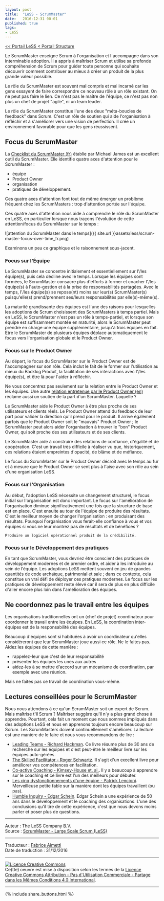 ```yaml
---
layout: post
title:  "LeSS - ScrumMaster"
date:   2016-12-31 00:01
published: true
tags:
- LeSS
---
```


[<< Portail LeSS < Portail Structure](http://www.les-traducteurs-agiles.org/2016/12/26/less-portail-structure.html)

Le ScrumMaster enseigne Scrum à l'organisation et l'accompagne dans son interminable adoption. Il a appris à maîtriser Scrum et utilise sa profonde compréhension de Scrum pour guider toute personne qui souhaite découvrir comment contribuer au mieux à créer un produit de la plus grande valeur possible.

Le rôle du ScrumMaster est souvent mal compris et mal incarné car les gens essayent de faire correspondre ce nouveau rôle à un rôle existant. On ne peut pas faire le lien. Ce n'est pas le maître de l'équipe, ce n'est pas non plus un chef de projet "agile", ni un team leader.

Le rôle du ScrumMaster constitue l'une des deux "méta-boucles de feedback" dans Scrum. C'est un rôle de soutien qui aide l'organisation à réfléchir et à s'améliorer vers une vision de perfection. Il crée un environnement favorable pour que les gens réussissent.

## Focus du ScrumMaster

La [Checklist du ScrumMaster (fr)](http://www.les-traducteurs-agiles.org/pratique/2015/08/24/un-exemple-de-checklist-pour-scrum-masters.html) établie par Michael James est un excellent outil du ScrumMaster. Elle identifie quatre axes d'attention pour le ScrumMaster :

* équipe
* Product Owner
* organisation
* pratiques de développement.


Ces quatre axes d'attention font tout de même émerger un problème fréquent chez les ScrumMasters : trop d'attention portée sur l'équipe.

Ces quatre axes d'attention nous aide à comprendre le rôle du ScrumMaster en LeSS, en particulier lorsque nous traçons l'évolution de cette attention/focus du ScrumMaster sur le temps :

![attention du ScrumMaster dans le temps]({{ site.url }}assets/less/scrum-master-focus-over-time_fr.png)


Examinons un peu ce graphique et le raisonnement sous-jacent.

### Focus sur l'Équipe

Le ScrumMaster se concentre initialement et essentiellement sur l'/les équipe(s), puis cela décline avec le temps. Lorsque les équipes sont formées, le ScrumMaster consacre plus d'efforts à former et coacher l'/les équipe(s) à l'auto-gestion et à la prise de responsabilités partagées. Avec le temps, l'/les équipe(s) se repose(nt) moins sur leur(s) ScrumMaster(s) puisqu'elle(s) prend/prennent ses/leurs responsabilités par elle(s)-même(s).

La maturité grandissante des équipes est l'une des raisons pour lesquelles les adoptions de Scrum choisissent des ScrumMasters à temps partiel. Mais en LeSS, le ScrumMaster n'est pas un rôle à temps-partiel, et lorsque son équipe est suffisamment montée en maturité, alors le ScrumMaster peut prendre en charge une équipe supplémentaire, jusqu'à trois équipes en fait. Etre le ScrumMaster de plusieurs équipes déplace automatiquement le focus vers l'organisation globale et le Product Owner.

### Focus sur le Product Owner

Au départ, le focus du ScrumMaster sur le Product Owner est de l'accompagner sur son rôle. Cela inclut le fait de le former sur l'utilisation au mieux du Backlog Produit, la facilitation de ses interactions avec l'/les équipe(s), et être là pour l'aider à réfléchir.

Ne vous concentrez pas seulement sur la relation entre le Product Owner et les équipes. Une autre [relation entretenue par le Product Owner (en)](http://less.works/less/framework/product-owner.html) réclame aussi un soutien de la part d'un ScrumMaster. Laquelle ?

Le ScrumMaster aide le Product Owner à être plus proche de ses utilisateurs et clients réels. Le Product Owner attend du feedback de leur part pour valider la direction qu'il prend pour le produit. Il arrive également parfois que le Product Owner soit le "mauvais" Product Owner ; le ScrumMaster peut alors aider l'organisation à trouver le "bon" Product Owner, qui soit proche des ses utilisateurs et de ses clients.

Le ScrumMaster aide à construire des relations de confiance, d'égalité et de coopération. C'est un travail très difficile à réaliser vu que, historiquement, ces relations étaient empreintes d'opacité, de blâme et de méfiance.

Le focus du ScrumMaster sur le Product Owner décroît avec le temps au fur et à mesure que le Product Owner se sent plus à l'aise avec son rôle au sein d'une organisation LeSS.

### Focus sur l'Organisation

Au début, l'adoption LeSS nécessite un changement structurel, le focus initial sur l'organisation est donc important. Le focus sur l'amélioration de l'organisation diminue significativement une fois que la structure de base est en place. C'est ensuite au tour de l'équipe de produire des résultats. C'est le meilleur moyen de changer l'organisation : en produisant des résultats. Pourquoi l'organisation vous ferait-elle confiance à vous et vos équipes si vous ne leur montrez pas de résultats et de bénéfices ?

`Produire un logiciel opérationnel produit de la crédibilité.`

### Focus sur le Développement des pratiques

En tant que ScrumMaster, vous devriez être conscient des pratiques de développement modernes et de premier ordre, et aider à les introduire au sein de l'équipe. Les adoptions LeSS mettent souvent en jeu de grandes quantités de code archaïque, patrimonial et sale ; dans ce contexte, cela constitue un vrai défi de déployer ces pratiques modernes. Le focus sur les pratiques de développement reste élevé car il sera de plus en plus difficile d'aller encore plus loin dans l'amélioration des équipes.

## Ne coordonnez pas le travail entre les équipes

Les organisations traditionnelles ont un (chef de projet) coordinateur pour coordonner le travail entre les équipes. En LeSS, la coordination inter-équipes est de la responsabilité des équipes.

Beaucoup d'équipes sont si habituées à avoir un coordinateur qu'elles considéreront que leur ScrumMaster joue aussi ce rôle. Ne le faites pas. Aidez les équipes de cette manière :

* rappelez-leur que c'est de leur responsabilité
* présenter les équipes les unes aux autres
* aidez-les à se mettre d'accord sur un mécanisme de coordination, par exemple avec une réunion.


Mais ne faites pas ce travail de coordination vous-même.

## Lectures conseillées pour le ScrumMaster

Nous nous attendons à ce qu'un ScrumMaster soit un expert de Scrum. Mais maîtrise t'il Scrum ? Maîtriser suggère qu'il n'y a plus grand chose à apprendre. Pourtant, cela fait un moment que nous sommes impliqués dans des adoptions LeSS et nous en apprenons toujours encore beaucoup sur Scrum. Les ScrumMasters doivent continuellement s'améliorer. La lecture est une manière de le faire et nous vous recommandons de lire :

* [Leading Teams - Richard Hackman](https://www.amazon.com/Leading-Teams-Setting-Stage-Performances/dp/1578513332). Ce livre résume plus de 30 ans de recherche sur les équipes et c'est peut-être le meilleur livre sur les équipes auto-gérées.
* [The Skilled Facilitator - Roger Schwartz](https://www.amazon.com/The-Skilled-Facilitator-Comprehensive-Facilitators/dp/0787947237). Il s'agit d'un excellent livre pour améliorer vos compétences en facilitation.
* [Co-active Coaching - Kimsey-House et. al.](https://www.amazon.com/Co-Active-Coaching-Changing-Business-Transforming/dp/1857885678). Il y a beaucoup à apprendre sur le coaching et ce livre est l'un des meilleurs pour débuter.
* [Les cinq dysfonctionnements d'une équipe - Patrick Lencioni](https://www.amazon.fr/OPTIMISEZ-VOTRE-EQUIPE-DYSFONCTIONS-DIRIGEANTS/dp/2892256038/ref=sr_1_1?ie=UTF8&qid=1483197580&sr=8-1&keywords=patrick+lencioni). Merveilleuse petite fable sur la manière dont les équipes travaillent (ou pas).
* [Humble Inquiry - Edgar Schein](https://www.amazon.com/Humble-Inquiry-Instead-Telling-Business/dp/1609949811). Edgar Schein a une expérience de 50 ans dans le développement et le coaching des organisations. L'une des conclusions qu'il tire de cette expérience, c'est que nous devons moins parler et poser plus de questions.


---
Auteur : The LeSS Company B.V.  
Source : [ScrumMaster - Large Scale Scrum (LeSS)](http://less.works/less/structure/scrummaster.html)  

---
Traducteur : [Fabrice Aimetti](http://www.fabrice-aimetti.fr/)  
Date de traduction : 31/12/2016  

---

<a rel="license" href="http://creativecommons.org/licenses/by-nc-sa/4.0/"><img alt="Licence Creative Commons" style="border-width:0" src="http://i.creativecommons.org/l/by-nc-sa/4.0/88x31.png" /></a><br />Ce(tte) oeuvre est mise à disposition selon les termes de la <a rel="license" href="http://creativecommons.org/licenses/by-nc-sa/4.0/">Licence Creative Commons Attribution - Pas d'Utilisation Commerciale - Partage dans les Mêmes Conditions 4.0 International</a>.

---

{% include share_buttons.html %}
